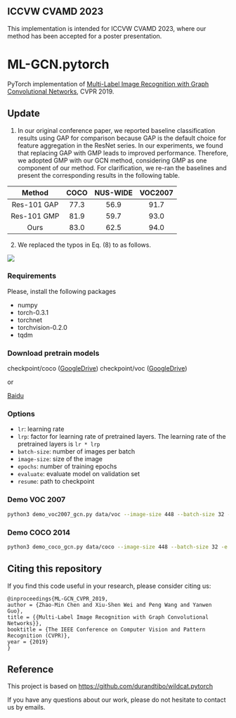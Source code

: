 ## ICCVW CVAMD 2023
This implementation is intended for ICCVW CVAMD 2023, where our method has been accepted for a poster presentation.

# ML-GCN.pytorch
PyTorch implementation of [Multi-Label Image Recognition with Graph Convolutional Networks](https://arxiv.org/abs/1904.03582), CVPR 2019.

## Update
1. In our original conference paper, we reported baseline classification results using GAP for comparison because GAP is the default choice for feature aggregation in the ResNet series. In our experiments, we found that replacing GAP with GMP leads to improved performance. Therefore, we adopted GMP with our GCN method, considering GMP as one component of our method. For clarification, we re-ran the baselines and present the corresponding results in the following table.

| Method    | COCO    | NUS-WIDE |VOC2007  |
|:---------:|:-------:|:-------:|:--------:|
| Res-101 GAP  | 77.3    |   56.9   |  91.7|
| Res-101 GMP |  81.9  | 59.7   |  93.0 |
| Ours        |  83.0  | 62.5   |  94.0 |


2. We replaced the typos in Eq. (8) to as follows.

![](data/svg.svg)

### Requirements
Please, install the following packages
- numpy
- torch-0.3.1
- torchnet
- torchvision-0.2.0
- tqdm

### Download pretrain models
checkpoint/coco ([GoogleDrive](https://drive.google.com/open?id=1ivLi1Rc-dCUmN1ProcMk76zxF1DSvlIk))
checkpoint/voc ([GoogleDrive](https://drive.google.com/open?id=1lhbmW5g-Mo9KgI07nmc1kwSbEnb6t-YA))

or

[Baidu](https://pan.baidu.com/s/17j3lTjMRmXvWHT86zhaaVA)

### Options
- `lr`: learning rate
- `lrp`: factor for learning rate of pretrained layers. The learning rate of the pretrained layers is `lr * lrp`
- `batch-size`: number of images per batch
- `image-size`: size of the image
- `epochs`: number of training epochs
- `evaluate`: evaluate model on validation set
- `resume`: path to checkpoint

### Demo VOC 2007
```sh
python3 demo_voc2007_gcn.py data/voc --image-size 448 --batch-size 32 -e --resume checkpoint/voc/voc_checkpoint.pth.tar
```

### Demo COCO 2014
```sh
python3 demo_coco_gcn.py data/coco --image-size 448 --batch-size 32 -e --resume checkpoint/coco/coco_checkpoint.pth.tar
```

## Citing this repository
If you find this code useful in your research, please consider citing us:

```
@inproceedings{ML-GCN_CVPR_2019,
author = {Zhao-Min Chen and Xiu-Shen Wei and Peng Wang and Yanwen Guo},
title = {{Multi-Label Image Recognition with Graph Convolutional Networks}},
booktitle = {The IEEE Conference on Computer Vision and Pattern Recognition (CVPR)},
year = {2019}
}
```
## Reference
This project is based on https://github.com/durandtibo/wildcat.pytorch


If you have any questions about our work, please do not hesitate to contact us by emails.
